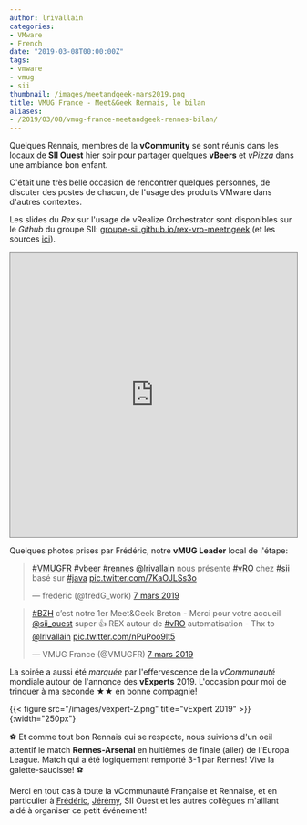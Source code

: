 ```yaml
---
author: lrivallain
categories:
- VMware
- French
date: "2019-03-08T00:00:00Z"
tags:
- vmware
- vmug
- sii
thumbnail: /images/meetandgeek-mars2019.png
title: VMUG France - Meet&Geek Rennais, le bilan
aliases: 
- /2019/03/08/vmug-france-meetandgeek-rennes-bilan/
---
```


Quelques Rennais, membres de la **vCommunity** se sont réunis dans les locaux de **SII Ouest** hier soir pour partager quelques **vBeers** et *vPizza* dans une ambiance bon enfant.

C'était une très belle occasion de rencontrer quelques personnes, de discuter des postes de chacun, de l'usage des produits VMware dans d'autres contextes.

Les slides du *Rex* sur l'usage de vRealize Orchestrator sont disponibles sur le *Github* du groupe SII: [groupe-sii.github.io/rex-vro-meetngeek](https://groupe-sii.github.io/rex-vro-meetngeek/) (et les sources [ici](https://github.com/groupe-sii/rex-vro-meetngeek/)).

<div>
  <iframe width="100%" height="500" src="https://groupe-sii.github.io/rex-vro-meetngeek" style="border: 1px solid grey;"></iframe>
</div>

Quelques photos prises par Frédéric, notre **vMUG Leader** local de l'étape:

<blockquote class="twitter-tweet" data-lang="fr"><p lang="fr" dir="ltr"><a href="https://twitter.com/hashtag/VMUGFR?src=hash&amp;ref_src=twsrc%5Etfw">#VMUGFR</a> <a href="https://twitter.com/hashtag/vbeer?src=hash&amp;ref_src=twsrc%5Etfw">#vbeer</a> <a href="https://twitter.com/hashtag/rennes?src=hash&amp;ref_src=twsrc%5Etfw">#rennes</a> <a href="https://twitter.com/lrivallain?ref_src=twsrc%5Etfw">@lrivallain</a> nous présente <a href="https://twitter.com/hashtag/vRO?src=hash&amp;ref_src=twsrc%5Etfw">#vRO</a> chez <a href="https://twitter.com/hashtag/sii?src=hash&amp;ref_src=twsrc%5Etfw">#sii</a> basé sur <a href="https://twitter.com/hashtag/java?src=hash&amp;ref_src=twsrc%5Etfw">#java</a> <a href="https://t.co/7KaOJLSs3o">pic.twitter.com/7KaOJLSs3o</a></p>&mdash; frederic (@fredG_work) <a href="https://twitter.com/fredG_work/status/1103723682009178119?ref_src=twsrc%5Etfw">7 mars 2019</a></blockquote>
<script async src="https://platform.twitter.com/widgets.js" charset="utf-8"></script>

<blockquote class="twitter-tweet" data-lang="fr"><p lang="fr" dir="ltr"><a href="https://twitter.com/hashtag/BZH?src=hash&amp;ref_src=twsrc%5Etfw">#BZH</a> c’est notre 1er Meet&amp;Geek Breton - Merci pour votre accueil <a href="https://twitter.com/sii_ouest?ref_src=twsrc%5Etfw">@sii_ouest</a> super 👍 REX autour de <a href="https://twitter.com/hashtag/vRO?src=hash&amp;ref_src=twsrc%5Etfw">#vRO</a> automatisation - Thx to <a href="https://twitter.com/lrivallain?ref_src=twsrc%5Etfw">@lrivallain</a> <a href="https://t.co/nPuPoo9lt5">pic.twitter.com/nPuPoo9lt5</a></p>&mdash; VMUG France (@VMUGFR) <a href="https://twitter.com/VMUGFR/status/1103730799415910401?ref_src=twsrc%5Etfw">7 mars 2019</a></blockquote>
<script async src="https://platform.twitter.com/widgets.js" charset="utf-8"></script>

La soirée a aussi été *marquée* par l'effervescence de la *vCommunauté* mondiale autour de l'annonce des **vExperts** 2019. L'occasion pour moi de trinquer à ma seconde ★★ en bonne compagnie!

{{< figure src="/images/vexpert-2.png" title="vExpert 2019" >}}{:width="250px"}

⚽ Et comme tout bon Rennais qui se respecte, nous suivions d'un oeil attentif le match **Rennes-Arsenal** en huitièmes de finale (aller) de l'Europa League. Match qui a été logiquement remporté 3-1 par Rennes! Vive la galette-saucisse! ⚽

Merci en tout cas à toute la vCommunauté Française et Rennaise, et en particulier à [Frédéric](https://twitter.com/fredG_work), [Jérémy](/about/#jrossignol), SII Ouest et les autres collègues m'aillant aidé à organiser ce petit événement!